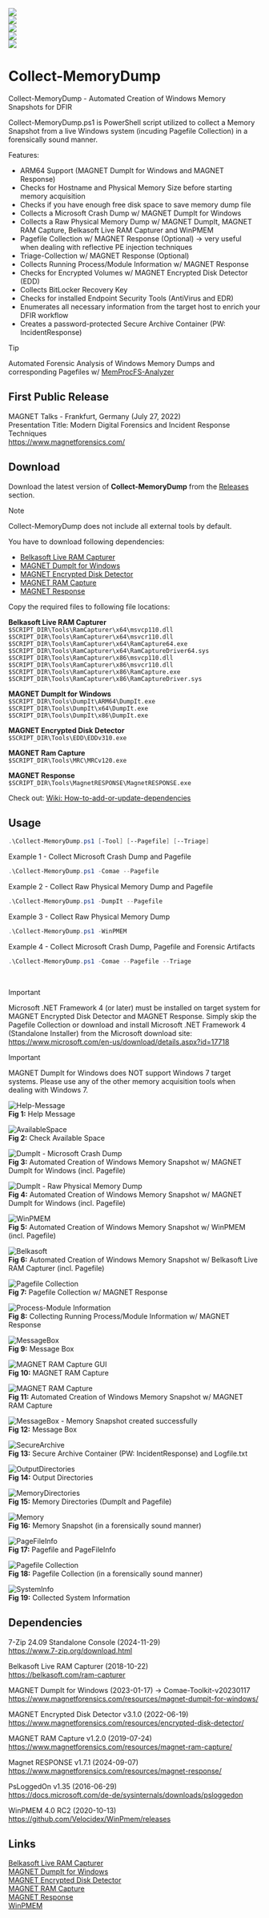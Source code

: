 <p align="center"><a href="https://github.com/PowerShell/PowerShell"><img src="https://img.shields.io/badge/Language-Powershell-blue" style="text-align:center;display:block;"></a> <a href="https://github.com/evild3ad/Collect-MemoryDump/releases/latest"><img src="https://img.shields.io/github/v/release/evild3ad/Collect-MemoryDump?label=Release" style="text-align:center;display:block;"></a> <img src="https://img.shields.io/badge/Maintenance%20Level-Actively%20Developed-brightgreen" style="text-align:center;display:block;"> <img src="https://img.shields.io/badge/Digital%20Signature-Valid-brightgreen" style="text-align:center;display:block;"> <a href="https://x.com/LETHAL_DFIR"><img src="https://img.shields.io/twitter/follow/LETHAL_DFIR?style=social" style="text-align:center;display:block;"></a></p>

# Collect-MemoryDump
Collect-MemoryDump - Automated Creation of Windows Memory Snapshots for DFIR

Collect-MemoryDump.ps1 is PowerShell script utilized to collect a Memory Snapshot from a live Windows system (incuding Pagefile Collection) in a forensically sound manner.

Features:
* ARM64 Support (MAGNET DumpIt for Windows and MAGNET Response)
* Checks for Hostname and Physical Memory Size before starting memory acquisition
* Checks if you have enough free disk space to save memory dump file
* Collects a Microsoft Crash Dump w/ MAGNET DumpIt for Windows
* Collects a Raw Physical Memory Dump w/ MAGNET DumpIt, MAGNET RAM Capture, Belkasoft Live RAM Capturer and WinPMEM
* Pagefile Collection w/ MAGNET Response (Optional) &#8594; very useful when dealing with reflective PE injection techniques
* Triage-Collection w/ MAGNET Response (Optional)
* Collects Running Process/Module Information w/ MAGNET Response
* Checks for Encrypted Volumes w/ MAGNET Encrypted Disk Detector (EDD)
* Collects BitLocker Recovery Key
* Checks for installed Endpoint Security Tools (AntiVirus and EDR)
* Enumerates all necessary information from the target host to enrich your DFIR workflow
* Creates a password-protected Secure Archive Container (PW: IncidentResponse)

> [!TIP]
> Automated Forensic Analysis of Windows Memory Dumps and corresponding Pagefiles w/ [MemProcFS-Analyzer](https://github.com/evild3ad/MemProcFS-Analyzer)

## First Public Release    
MAGNET Talks - Frankfurt, Germany (July 27, 2022)  
Presentation Title: Modern Digital Forensics and Incident Response Techniques  
https://www.magnetforensics.com/  

## Download  
Download the latest version of **Collect-MemoryDump** from the [Releases](https://github.com/evild3ad/Collect-MemoryDump/releases/latest) section.  

> [!NOTE]
> Collect-MemoryDump does not include all external tools by default.  

You have to download following dependencies:  
* [Belkasoft Live RAM Capturer](https://belkasoft.com/ram-capturer)
* [MAGNET DumpIt for Windows](https://www.magnetforensics.com/resources/magnet-dumpit-for-windows/)
* [MAGNET Encrypted Disk Detector](https://www.magnetforensics.com/resources/encrypted-disk-detector/)
* [MAGNET RAM Capture](https://www.magnetforensics.com/resources/magnet-ram-capture/)
* [MAGNET Response](https://www.magnetforensics.com/resources/magnet-response/)

Copy the required files to following file locations:

**Belkasoft Live RAM Capturer**  
`$SCRIPT_DIR\Tools\RamCapturer\x64\msvcp110.dll`  
`$SCRIPT_DIR\Tools\RamCapturer\x64\msvcr110.dll`  
`$SCRIPT_DIR\Tools\RamCapturer\x64\RamCapture64.exe`  
`$SCRIPT_DIR\Tools\RamCapturer\x64\RamCaptureDriver64.sys`  
`$SCRIPT_DIR\Tools\RamCapturer\x86\msvcp110.dll`  
`$SCRIPT_DIR\Tools\RamCapturer\x86\msvcr110.dll`  
`$SCRIPT_DIR\Tools\RamCapturer\x86\RamCapture.exe`  
`$SCRIPT_DIR\Tools\RamCapturer\x86\RamCaptureDriver.sys`  
  
**MAGNET DumpIt for Windows**  
`$SCRIPT_DIR\Tools\DumpIt\ARM64\DumpIt.exe`  
`$SCRIPT_DIR\Tools\DumpIt\x64\DumpIt.exe`  
`$SCRIPT_DIR\Tools\DumpIt\x86\DumpIt.exe`  
  
**MAGNET Encrypted Disk Detector**  
`$SCRIPT_DIR\Tools\EDD\EDDv310.exe`  

**MAGNET Ram Capture**  
`$SCRIPT_DIR\Tools\MRC\MRCv120.exe`  

**MAGNET Response**  
`$SCRIPT_DIR\Tools\MagnetRESPONSE\MagnetRESPONSE.exe`  

Check out: [Wiki: How-to-add-or-update-dependencies](https://github.com/evild3ad/Collect-MemoryDump/wiki/How-to-add-or-update-dependencies)

## Usage  
```powershell
.\Collect-MemoryDump.ps1 [-Tool] [--Pagefile] [--Triage]
```

Example 1 - Collect Microsoft Crash Dump and Pagefile  
```powershell
.\Collect-MemoryDump.ps1 -Comae --Pagefile  
```

Example 2 - Collect Raw Physical Memory Dump and Pagefile  
```powershell
.\Collect-MemoryDump.ps1 -DumpIt --Pagefile
```

Example 3 - Collect Raw Physical Memory Dump    
```powershell
.\Collect-MemoryDump.ps1 -WinPMEM  
```

Example 4 - Collect Microsoft Crash Dump, Pagefile and Forensic Artifacts
```powershell
.\Collect-MemoryDump.ps1 -Comae --Pagefile --Triage
```  
</br>

> [!IMPORTANT]  
> Microsoft .NET Framework 4 (or later) must be installed on target system for MAGNET Encrypted Disk Detector and MAGNET Response. Simply skip the Pagefile Collection or download and install Microsoft .NET Framework 4 (Standalone Installer) from the Microsoft download site:  
https://www.microsoft.com/en-us/download/details.aspx?id=17718

> [!IMPORTANT]  
> MAGNET DumpIt for Windows does NOT support Windows 7 target systems. Please use any of the other memory acquisition tools when dealing with Windows 7. 
  
![Help-Message](https://github.com/LETHAL-FORENSICS/Collect-MemoryDump/blob/01541f2e2cb37c678c6bdbd277a2283726e204b5/Screenshots/01.jpg)  
**Fig 1:** Help Message  

![AvailableSpace](https://github.com/evild3ad/Collect-MemoryDump/blob/14fe3946daa65ee553050121d3a5e316236f67d3/Screenshots/02.png)  
**Fig 2:** Check Available Space

![DumpIt - Microsoft Crash Dump](https://github.com/evild3ad/Collect-MemoryDump/blob/14fe3946daa65ee553050121d3a5e316236f67d3/Screenshots/03.png)  
**Fig 3:** Automated Creation of Windows Memory Snapshot w/ MAGNET DumpIt for Windows (incl. Pagefile)

![DumpIt - Raw Physical Memory Dump](https://github.com/evild3ad/Collect-MemoryDump/blob/14fe3946daa65ee553050121d3a5e316236f67d3/Screenshots/04.png)  
**Fig 4:** Automated Creation of Windows Memory Snapshot w/ MAGNET DumpIt for Windows (incl. Pagefile)

![WinPMEM](https://github.com/evild3ad/Collect-MemoryDump/blob/14fe3946daa65ee553050121d3a5e316236f67d3/Screenshots/05.png)  
**Fig 5:** Automated Creation of Windows Memory Snapshot w/ WinPMEM (incl. Pagefile)

![Belkasoft](https://github.com/evild3ad/Collect-MemoryDump/blob/14fe3946daa65ee553050121d3a5e316236f67d3/Screenshots/06.png)  
**Fig 6:** Automated Creation of Windows Memory Snapshot w/ Belkasoft Live RAM Capturer (incl. Pagefile)

![Pagefile Collection](https://github.com/evild3ad/Collect-MemoryDump/blob/14fe3946daa65ee553050121d3a5e316236f67d3/Screenshots/07.png)  
**Fig 7:** Pagefile Collection w/ MAGNET Response

![Process-Module Information](https://github.com/evild3ad/Collect-MemoryDump/blob/14fe3946daa65ee553050121d3a5e316236f67d3/Screenshots/08.png)  
**Fig 8:** Collecting Running Process/Module Information w/ MAGNET Response

![MessageBox](https://github.com/evild3ad/Collect-MemoryDump/blob/14fe3946daa65ee553050121d3a5e316236f67d3/Screenshots/09.png)  
**Fig 9:** Message Box

![MAGNET RAM Capture GUI](https://github.com/evild3ad/Collect-MemoryDump/blob/14fe3946daa65ee553050121d3a5e316236f67d3/Screenshots/10.png)  
**Fig 10:** MAGNET RAM Capture

![MAGNET RAM Capture](https://github.com/evild3ad/Collect-MemoryDump/blob/14fe3946daa65ee553050121d3a5e316236f67d3/Screenshots/11.png)  
**Fig 11:** Automated Creation of Windows Memory Snapshot w/ MAGNET RAM Capture

![MessageBox - Memory Snapshot created successfully](https://github.com/evild3ad/Collect-MemoryDump/blob/14fe3946daa65ee553050121d3a5e316236f67d3/Screenshots/12.png)  
**Fig 12:** Message Box

![SecureArchive](https://github.com/evild3ad/Collect-MemoryDump/blob/14fe3946daa65ee553050121d3a5e316236f67d3/Screenshots/13.png)  
**Fig 13:** Secure Archive Container (PW: IncidentResponse) and Logfile.txt

![OutputDirectories](https://github.com/evild3ad/Collect-MemoryDump/blob/14fe3946daa65ee553050121d3a5e316236f67d3/Screenshots/14.png)  
**Fig 14:** Output Directories

![MemoryDirectories](https://github.com/evild3ad/Collect-MemoryDump/blob/14fe3946daa65ee553050121d3a5e316236f67d3/Screenshots/15.png)  
**Fig 15:** Memory Directories (DumpIt and Pagefile)

![Memory](https://github.com/evild3ad/Collect-MemoryDump/blob/14fe3946daa65ee553050121d3a5e316236f67d3/Screenshots/16.png)  
**Fig 16:** Memory Snapshot (in a forensically sound manner)

![PageFileInfo](https://github.com/evild3ad/Collect-MemoryDump/blob/14fe3946daa65ee553050121d3a5e316236f67d3/Screenshots/17.png)  
**Fig 17:** Pagefile and PageFileInfo

![Pagefile Collection](https://github.com/evild3ad/Collect-MemoryDump/blob/14fe3946daa65ee553050121d3a5e316236f67d3/Screenshots/18.png)  
**Fig 18:** Pagefile Collection (in a forensically sound manner)

![SystemInfo](https://github.com/evild3ad/Collect-MemoryDump/blob/14fe3946daa65ee553050121d3a5e316236f67d3/Screenshots/19.png)  
**Fig 19:** Collected System Information

## Dependencies  
7-Zip 24.09 Standalone Console (2024-11-29)  
https://www.7-zip.org/download.html  

Belkasoft Live RAM Capturer (2018-10-22)  
https://belkasoft.com/ram-capturer  

MAGNET DumpIt for Windows (2023-01-17) &#8594; Comae-Toolkit-v20230117  
https://www.magnetforensics.com/resources/magnet-dumpit-for-windows/    

MAGNET Encrypted Disk Detector v3.1.0 (2022-06-19)  
https://www.magnetforensics.com/resources/encrypted-disk-detector/     

MAGNET RAM Capture v1.2.0 (2019-07-24)  
https://www.magnetforensics.com/resources/magnet-ram-capture/    

Magnet RESPONSE v1.7.1 (2024-09-07)  
https://www.magnetforensics.com/resources/magnet-response/  

PsLoggedOn v1.35 (2016-06-29)  
https://docs.microsoft.com/de-de/sysinternals/downloads/psloggedon  

WinPMEM 4.0 RC2 (2020-10-13)  
https://github.com/Velocidex/WinPmem/releases  

## Links
[Belkasoft Live RAM Capturer](https://belkasoft.com/ram-capturer)  
[MAGNET DumpIt for Windows](https://www.magnetforensics.com/resources/magnet-dumpit-for-windows/)  
[MAGNET Encrypted Disk Detector](https://www.magnetforensics.com/resources/encrypted-disk-detector/)  
[MAGNET RAM Capture](https://www.magnetforensics.com/resources/magnet-ram-capture/)  
[MAGNET Response](https://www.magnetforensics.com/resources/magnet-response/)  
[WinPMEM](https://github.com/Velocidex/WinPmem)  
